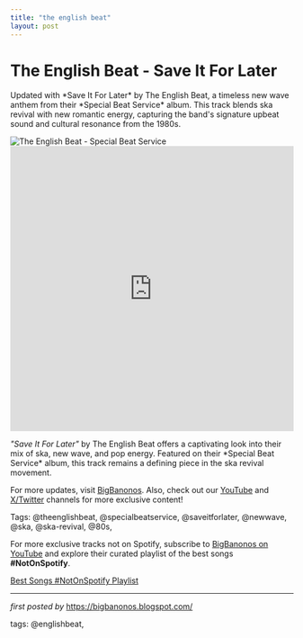 ```yaml
---
title: "the english beat"
layout: post
---
```

<!-- Title of the Post -->
<h1 >The English Beat - Save It For Later</h1> <!-- Introductory Text -->
<p >Updated with *Save It For Later* by The English Beat, a timeless new wave anthem from their *Special Beat Service* album. This track blends ska revival with new romantic energy, capturing the band's signature upbeat sound and cultural resonance from the 1980s.</p> <!-- Featured Image -->
<div > <img src="https://i.scdn.co/image/ab67616d0000b273fd4b0aa9db46867f1e2a8470" alt="The English Beat - Special Beat Service" />
</div> <!-- YouTube Video Embed -->
<div > <iframe width="100%" height="507" src="https://www.youtube.com/embed/c-7lBq0zuSM" title="The English Beat - Save It For Later (Official)" frameborder="0" allow="accelerometer; autoplay; clipboard-write; encrypted-media; gyroscope; picture-in-picture; web-share" referrerpolicy="strict-origin-when-cross-origin" allowfullscreen></iframe>
</div> <!-- Song Information -->
<div > <p><em>"Save It For Later"</em> by The English Beat offers a captivating look into their mix of ska, new wave, and pop energy. Featured on their *Special Beat Service* album, this track remains a defining piece in the ska revival movement.</p>
</div> <!-- Footer Links -->
<div > <p>For more updates, visit <a href="https://bigbanonos.blogspot.com/" target="_blank">BigBanonos</a>. Also, check out our <a href="https://www.youtube.com/@BigBanonos" target="_blank">YouTube</a> and <a href="https://x.com/bigbanonos" target="_blank">X/Twitter</a> channels for more exclusive content!</p>
</div> <!-- Tags -->
<p >Tags: @theenglishbeat, @specialbeatservice, @saveitforlater, @newwave, @ska, @ska-revival, @80s,</p>


<!--Subscribe and Playlist Links-->
<div>
    <p>For more exclusive tracks not on Spotify, subscribe to <a href="https://www.youtube.com/@BigBanonos" target="_blank">BigBanonos on YouTube</a> and explore their curated playlist of the best songs <strong>#NotOnSpotify</strong>.</p>
    <p><a href="https://www.youtube.com/playlist?list=PLtuNtuTatqI0kFahUCbtbfenC_ET5O_tr" target="_blank">Best Songs #NotOnSpotify Playlist<br /></a></p></div>

<hr />

<p><em>first posted by</em> <a href="https://bigbanonos.blogspot.com/" rel="noopener" target="_new">https://bigbanonos.blogspot.com/</a></p>

<p>tags: @englishbeat,</p>
